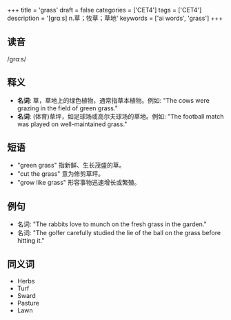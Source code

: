 +++
title = 'grass'
draft = false
categories = ['CET4']
tags = ['CET4']
description = '[grɑːs] n.草；牧草；草地'
keywords = ['ai words', 'grass']
+++

## 读音
/ɡrɑːs/

## 释义
- **名词**: 草，草地上的绿色植物，通常指草本植物。例如: "The cows were grazing in the field of green grass."
- **名词**: (体育)草坪，如足球场或高尔夫球场的草地。例如: "The football match was played on well-maintained grass."

## 短语
- "green grass" 指新鲜、生长茂盛的草。
- "cut the grass" 意为修剪草坪。
- "grow like grass" 形容事物迅速增长或繁殖。

## 例句
- 名词: "The rabbits love to munch on the fresh grass in the garden."
- 名词: "The golfer carefully studied the lie of the ball on the grass before hitting it."

## 同义词
- Herbs
- Turf
- Sward
- Pasture
- Lawn
